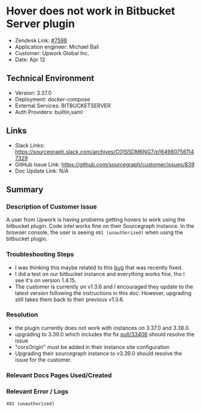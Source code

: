 
# Hover does not work in Bitbucket Server plugin <!-- Ticket Title  Hint: include keywords to make it searchable -->

- Zendesk Link: [#7598](https://sourcegraph.zendesk.com/agent/tickets/7598)
- Application engineer: Michael Bali
- Customer: Upwork Global Inc. <!-- Redact if this contains personally identifying information -->
- Date: Apr 12

<!-- Data populated from integration, speak to Ben Gordon or Michael Bali if not working -->
<!-- During Internal team trial, fill missing data manually (we are waiting for all data to sync) -->

## Technical Environment
- Version: 3.37.0​
- Deployment: docker-compose
- External Services: BITBUCKETSERVER
- Auth Providers: builtin,saml


## Links
<!-- Data for application engineer manual entry -->
- Slack Links: https://sourcegraph.slack.com/archives/C01S5DM6NG7/p1649807561147329
- GitHub Issue Link: https://github.com/sourcegraph/customer/issues/839
- Doc Update Link: N/A

## Summary
### Description of Customer Issue
A user from Upwork is having problems getting hovers to work using the bitbucket plugin. Code intel works fine on their Sourcegraph instance. In the browser console, the user is seeing `401 (unauthorized)` when using the bitbucket plugin.

### Troubleshooting Steps
- I was thinking this maybe related to this [bug](https://github.com/sourcegraph/sourcegraph/issues/32599) that was recently fixed.
- I did a test on our bitbucket instance and everything works fine, tho I see it's on version 1.4.15. 
- The customer is currently on v1.3.6 and I encouraged they update to the latest version following the instructions in this doc. However, upgrading still takes them back to their previous v1.3.6.

### Resolution
- the plugin currently does not work with instances on 3.37.0 and 3.38.0.
- upgrading to 3.39.0 which includes the fix [pull/33406](https://github.com/sourcegraph/sourcegraph/pull/33406) should resolve the issue
- "corsOrigin" must be added in their instance site configuration
- Upgrading their sourcegraph instance to v3.39.0 should resolve the issue for the customer.

### Relevant Docs Pages Used/Created

### Relevant Error / Logs
<!-- Please redact keys, tokens, and personal identifying information -->
`401 (unauthorized)` 

<!-- Once complete, upload a copy to https://github.com/sourcegraph/support-tools-internal/tree/main/resolved-tickets as a .md file -->
<!-- Name the file 7598.md -->
